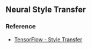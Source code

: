 ## Neural Style Transfer

### Reference
- [TensorFlow - Style Transfer](https://www.tensorflow.org/tutorials/generative/style_transfer?hl=ko)